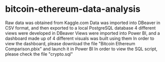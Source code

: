 # bitcoin-ethereum-data-analysis
Raw data was obtained from Kaggle.com
Data was imported into DBeaver in CSV format, and then exported to a local PostgreSQL database
4 different views were developed in DBeaver
Views were imported into Power BI, and a dashboard made up of 4 different visuals was built using them
In order to view the dashboard, please download the file "Bitcoin Ethereum Comparison.pbix" and launch it in Power BI
In order to view the SQL script, please check the file "crypto.sql"
